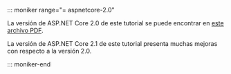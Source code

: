 ::: moniker range="= aspnetcore-2.0"

La versión de ASP.NET Core 2.0 de este tutorial se puede encontrar en [este archivo PDF](https://webpifeed.blob.core.windows.net/webpifeed/Partners/PDF-6-18-18.pdf).

La versión de ASP.NET Core 2.1 de este tutorial presenta muchas mejoras con respecto a la versión 2.0.

::: moniker-end
